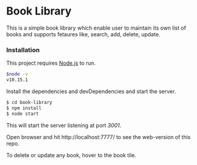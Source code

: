 # Book Library

This is a simple book library which enable user to maintain its own list of books and supports fetaures like, search, add, delete, update.

### Installation

This project requires [Node.js](https://nodejs.org/)  to run.
```sh
$node -v
v10.15.1
```
Install the dependencies and devDependencies and start the server.

```sh
$ cd book-library
$ npm install
$ node start
```

This will start the server listening at port *3001*.

Open browser and hit http://localhost:7777/ to see the web-version of this repo.

To delete or update any book, hover to the book tile.
